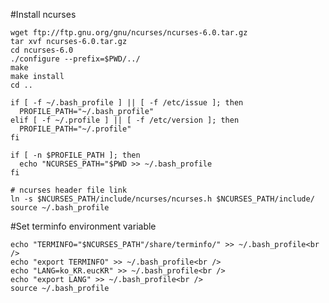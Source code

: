 #Install ncurses

    wget ftp://ftp.gnu.org/gnu/ncurses/ncurses-6.0.tar.gz
    tar xvf ncurses-6.0.tar.gz
    cd ncurses-6.0
    ./configure --prefix=$PWD/../
    make
    make install
    cd ..
    
    if [ -f ~/.bash_profile ] || [ -f /etc/issue ]; then
      PROFILE_PATH="~/.bash_profile"
    elif [ -f ~/.profile ] || [ -f /etc/version ]; then
      PROFILE_PATH="~/.profile"
    fi
    
    if [ -n $PROFILE_PATH ]; then
      echo "NCURSES_PATH="$PWD >> ~/.bash_profile
    fi
    
    # ncurses header file link
    ln -s $NCURSES_PATH/include/ncurses/ncurses.h $NCURSES_PATH/include/
    source ~/.bash_profile

#Set terminfo environment variable

    echo "TERMINFO="$NCURSES_PATH"/share/terminfo/" >> ~/.bash_profile<br />
    echo "export TERMINFO" >> ~/.bash_profile<br />
    echo "LANG=ko_KR.eucKR" >> ~/.bash_profile<br />
    echo "export LANG" >> ~/.bash_profile<br />
    source ~/.bash_profile
